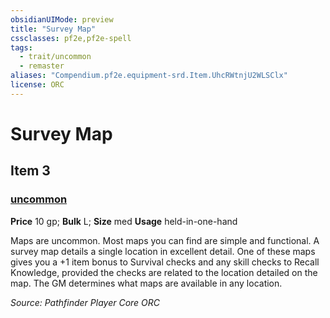 ```yaml
---
obsidianUIMode: preview
title: "Survey Map"
cssclasses: pf2e,pf2e-spell
tags:
  - trait/uncommon
  - remaster
aliases: "Compendium.pf2e.equipment-srd.Item.UhcRWtnjU2WLSClx"
license: ORC
---
```

# Survey Map
## Item 3
### [uncommon](uncommon "Uncommon Rarity Trait")


**Price** 10 gp; 
**Bulk** L; **Size** med
**Usage** held-in-one-hand

Maps are uncommon. Most maps you can find are simple and functional. A survey map details a single location in excellent detail. One of these maps gives you a +1 item bonus to Survival checks and any skill checks to Recall Knowledge, provided the checks are related to the location detailed on the map. The GM determines what maps are available in any location.

*Source: Pathfinder Player Core*
*ORC*